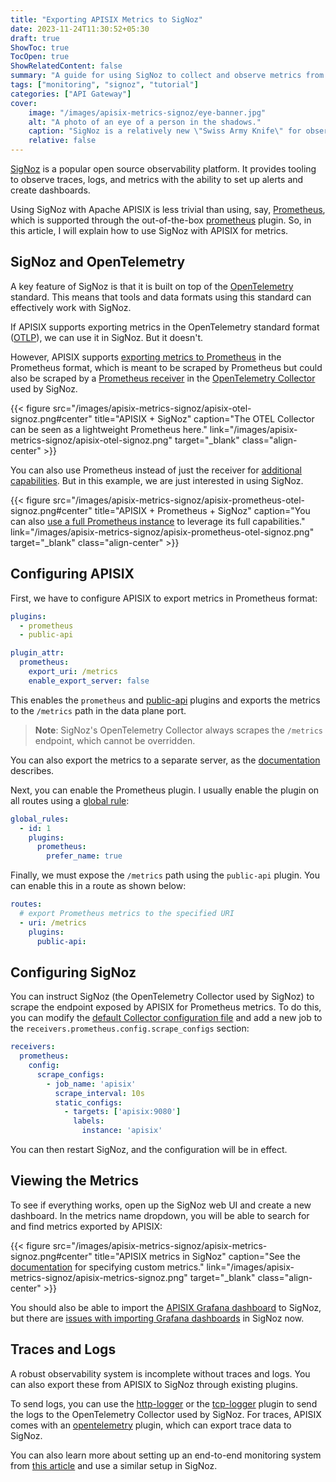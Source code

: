 ```yaml
---
title: "Exporting APISIX Metrics to SigNoz"
date: 2023-11-24T11:30:52+05:30
draft: true
ShowToc: true
TocOpen: true
ShowRelatedContent: false
summary: "A guide for using SigNoz to collect and observe metrics from Apache APISIX."
tags: ["monitoring", "signoz", "tutorial"]
categories: ["API Gateway"]
cover:
    image: "/images/apisix-metrics-signoz/eye-banner.jpg"
    alt: "A photo of an eye of a person in the shadows."
    caption: "SigNoz is a relatively new \"Swiss Army Knife\" for observability."
    relative: false
---
```


[SigNoz](https://signoz.io/) is a popular open source observability platform. It provides tooling to observe traces, logs, and metrics with the ability to set up alerts and create dashboards.

Using SigNoz with Apache APISIX is less trivial than using, say, [Prometheus](/posts/introduction-to-monitoring-microservices/), which is supported through the out-of-the-box [prometheus](https://apisix.apache.org/docs/apisix/plugins/prometheus/) plugin. So, in this article, I will explain how to use SigNoz with APISIX for metrics.

## SigNoz and OpenTelemetry

A key feature of SigNoz is that it is built on top of the [OpenTelemetry](https://opentelemetry.io/) standard. This means that tools and data formats using this standard can effectively work with SigNoz.

If APISIX supports exporting metrics in the OpenTelemetry standard format ([OTLP](https://opentelemetry.io/docs/specs/otel/protocol/)), we can use it in SigNoz. But it doesn't.

However, APISIX supports [exporting metrics to Prometheus](/posts/introduction-to-monitoring-microservices/#exporting-metrics-from-apisix) in the Prometheus format, which is meant to be scraped by Prometheus but could also be scraped by a [Prometheus receiver](https://signoz.io/docs/userguide/send-metrics/#enable-a-prometheus-receiver) in the [OpenTelemetry Collector](https://opentelemetry.io/docs/collector/) used by SigNoz.

{{< figure src="/images/apisix-metrics-signoz/apisix-otel-signoz.png#center" title="APISIX + SigNoz" caption="The OTEL Collector can be seen as a lightweight Prometheus here." link="/images/apisix-metrics-signoz/apisix-otel-signoz.png" target="_blank" class="align-center" >}}

You can also use Prometheus instead of just the receiver for [additional capabilities](https://github.com/open-telemetry/opentelemetry-collector-contrib/tree/main/receiver/prometheusreceiver#unsupported-features). But in this example, we are just interested in using SigNoz.

{{< figure src="/images/apisix-metrics-signoz/apisix-prometheus-otel-signoz.png#center" title="APISIX + Prometheus + SigNoz" caption="You can also [use a full Prometheus instance](/posts/introduction-to-monitoring-microservices) to leverage its full capabilities." link="/images/apisix-metrics-signoz/apisix-prometheus-otel-signoz.png" target="_blank" class="align-center" >}}

## Configuring APISIX

First, we have to configure APISIX to export metrics in Prometheus format:

```yaml {title="config.yaml"}
plugins:
  - prometheus
  - public-api

plugin_attr:
  prometheus:
    export_uri: /metrics
    enable_export_server: false
```

This enables the `prometheus` and [public-api](https://apisix.apache.org/docs/apisix/plugins/public-api/) plugins and exports the metrics to the `/metrics` path in the data plane port.

> **Note**: SigNoz's OpenTelemetry Collector always scrapes the `/metrics` endpoint, which cannot be overridden.

You can also export the metrics to a separate server, as the [documentation](https://apisix.apache.org/docs/apisix/plugins/prometheus/#api) describes.

Next, you can enable the Prometheus plugin. I usually enable the plugin on all routes using a [global rule](https://apisix.apache.org/docs/apisix/terminology/global-rule/):

```yaml {title="apisix.yaml"}
global_rules:
  - id: 1
    plugins:
      prometheus:
        prefer_name: true
```

Finally, we must expose the `/metrics` path using the `public-api` plugin. You can enable this in a route as shown below:

```yaml {title="apisix.yaml"}
routes:
  # export Prometheus metrics to the specified URI
  - uri: /metrics
    plugins:
      public-api:
```

## Configuring SigNoz

You can instruct SigNoz (the OpenTelemetry Collector used by SigNoz) to scrape the endpoint exposed by APISIX for Prometheus metrics. To do this, you can modify the [default Collector configuration file](https://github.com/SigNoz/signoz/blob/develop/deploy/docker/clickhouse-setup/otel-collector-metrics-config.yaml) and add a new job to the `receivers.prometheus.config.scrape_configs` section:

```yaml {title="otel-collector-metrics-config.yaml"}
receivers:
  prometheus:
    config:
      scrape_configs:
        - job_name: 'apisix'
          scrape_interval: 10s
          static_configs:
            - targets: ['apisix:9080']
              labels:
                instance: 'apisix'
```

You can then restart SigNoz, and the configuration will be in effect.

## Viewing the Metrics

To see if everything works, open up the SigNoz web UI and create a new dashboard. In the metrics name dropdown, you will be able to search for and find metrics exported by APISIX:

{{< figure src="/images/apisix-metrics-signoz/apisix-metrics-signoz.png#center" title="APISIX metrics in SigNoz" caption="See the [documentation](https://apisix.apache.org/docs/apisix/plugins/prometheus/#specifying-metrics) for specifying custom metrics." link="/images/apisix-metrics-signoz/apisix-metrics-signoz.png" target="_blank" class="align-center" >}}

You should also be able to import the [APISIX Grafana dashboard](https://grafana.com/grafana/dashboards/11719-apache-apisix/) to SigNoz, but there are [issues with importing Grafana dashboards](https://knowledgebase.signoz.io/t/enabling-import-grafana-json-in-signoz/2K5717) in SigNoz now.

## Traces and Logs

A robust observability system is incomplete without traces and logs. You can also export these from APISIX to SigNoz through existing plugins.

To send logs, you can use the [http-logger](https://apisix.apache.org/docs/apisix/plugins/http-logger/) or the [tcp-logger](https://apisix.apache.org/docs/apisix/plugins/tcp-logger/) plugin to send the logs to the OpenTelemetry Collector used by SigNoz. For traces, APISIX comes with an [opentelemetry](https://apisix.apache.org/docs/apisix/plugins/opentelemetry/) plugin, which can export trace data to SigNoz.

You can also learn more about setting up an end-to-end monitoring system from [this article](/posts/introduction-to-monitoring-microservices/) and use a similar setup in SigNoz.
